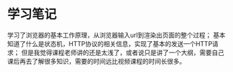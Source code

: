 # 学习笔记

学习了浏览器的基本工作原理，从浏览器输入url到渲染出页面的整个过程；
基本知道了什么是状态机，HTTP协议的相关信息，实现了基本的发送一个HTTP请求；
但是我觉得课程老师讲的还是太浅了，或者说只是讲了一个大纲，需要自己课后再去了解很多知识，需要的时间远比视频课程的时间长很多。
